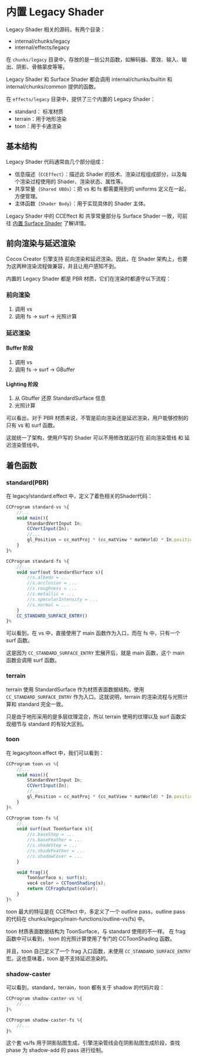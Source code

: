 # 内置 Legacy Shader

Legacy Shader 相关的源码，有两个目录：
- internal/chunks/legacy
- internal/effects/legacy

在 `chunks/legacy` 目录中，存放的是一些公共函数，如解码器、雾效、输入、输出、阴影、骨骼蒙皮等等。

Legacy Shader 和 Surface Shader 都会调用 internal/chunks/builtin 和 internal/chunks/common 提供的函数。

在 `effects/legacy` 目录中，提供了三个内置的 Legacy Shader：
- standard： 标准材质
- terrain：用于地形渲染
- toon：用于卡通渲染

## 基本结构

Legacy Shader 代码通常由几个部分组成：
- 信息描述（`CCEffect`）：描述此 Shader 的技术、渲染过程组成部分，以及每个渲染过程使用的 Shader、渲染状态、属性等。
- 共享常量（`Shared UBOs`）：把 vs 和 fs 都需要用到的 uniforms 定义在一起，方便管理。
- 主体函数（`Shader Body`）：用于实现具体的 Shader 主体。

Legacy Shader 中的 CCEffect 和 共享常量部分与 Surface Shader 一致，可前往 [内置 Surface Shader](../surface-shader/builtin-surface-shader.md) 了解详情。

## 前向渲染与延迟渲染

Cocos Creator 引擎支持 前向渲染和延迟渲染。因此，在 Shader 架构上，也要为这两种渲染流程做兼容，并且让用户感知不到。

内置的 Legacy Shader 都是 PBR 材质，它们在渲染时都遵守以下流程：

### 前向渲染

1. 调用 vs
2. 调用 fs -> surf -> 光照计算

### 延迟渲染

#### Buffer 阶段

1. 调用 vs
2. 调用 fs -> surf -> GBuffer

#### Lighting 阶段

1. 从 Gbuffer 还原 StandardSurface 信息
2. 光照计算

可以看出，对于 PBR 材质来说，不管是前向渲染还是延迟渲染，用户能够控制的只有 vs 和 surf 函数。

这就统一了架构，使用户写的 Shader 可以不用修改就运行在 前向渲染管线 和 延迟渲染管线中。

## 着色函数

### standard(PBR)

在 legacy/standard.effect 中，定义了着色相关的Shader代码：

```ts
CCProgram standard-vs %{
    //...
    void main(){
        StandardVertInput In;
        CCVertInput(In);
        //...
        gl_Position = cc_matProj * (cc_matView * matWorld) * In.position;
    }
}%

CCProgram standard-fs %{
    //...
    void surf(out StandardSurface s){
        //s.albedo = ...
        //s.occlusion = ...
        //s.roughness = ...
        //s.metallic = ...
        //s.specularIntensity = ...
        //s.normal = ...
    }
    CC_STANDARD_SURFACE_ENTRY()
}%
```

可以看到，在 vs 中，直接使用了 main 函数作为入口，而在 fs 中，只有一个 surf 函数。

这是因为 `CC_STANDARD_SURFACE_ENTRY` 宏展开后，就是 main 函数，这个 main 函数会调用 surf 函数。

### terrain

terrain 使用 StandardSurface 作为材质表面数据结构，使用 `CC_STANDARD_SURFACE_ENTRY` 作为入口。这就说明，terrain 的渲染流程与光照计算和 standard 完全一致。

只是由于地形采用的是多层纹理混合，所以 terrain 使用的纹理以及 surf 函数实现细节与 standard 的有较大区别。

### toon

在 legacy/toon.effect 中，我们可以看到：

```ts
CCProgram toon-vs %{
    //...
    void main(){
        StandardVertInput In;
        CCVertInput(In);
        //...
        gl_Position = cc_matProj * (cc_matView * matWorld) * In.position;
    }
}%

CCProgram toon-fs %{
    //...
    void surf(out ToonSurface s){
        //s.baseStep = ...
        //s.baseFeather = ...
        //s.shadeStep = ...
        //s.shadeFeather = ...
        //s.shadowCover = ...
    }

    void frag(){
        ToonSurface s; surf(s);
        vec4 color = CCToonShading(s);
        return CCFragOutput(color);
    }
}%
```

toon 最大的特征是在 CCEffect 中，多定义了一个 outline pass，outline pass 的代码在 chunks/legacy/main-functions/outline-vs(fs) 中。

toon 材质表面数据结构为 ToonSurface，与 standard 使用的不一样。 在 frag 函数中可以看到， toon 的光照计算使用了专门的 CCToonShading 函数。

并且，toon 自己定义了一个 frag 入口函数，未使用 `CC_STANDARD_SURFACE_ENTRY` 宏。这也意味着，toon 是不支持延迟渲染的。

### shadow-caster

可以看到，standard，terrain，toon 都有关于 shadow 的代码片段：

```ts
CCProgram shadow-caster-vs %{
    //...
}%

CCProgram shadow-caster-fs %{
    //...
}%
```

这个套 vs/fs 用于阴影贴图生成，引擎渲染管线会在阴影贴图生成阶段，查找 phase 为 shadow-add 的 pass 进行绘制。
